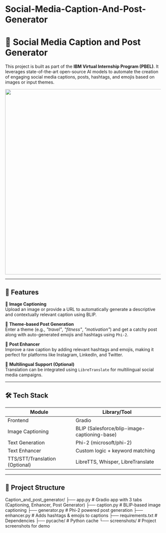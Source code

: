 # Social-Media-Caption-And-Post-Generator
# 🧠 Social Media Caption and Post Generator

This project is built as part of the **IBM Virtual Internship Program (PBEL)**. It leverages state-of-the-art open-source AI models to automate the creation of engaging social media captions, posts, hashtags, and emojis based on images or input themes.

<p align="center">
  <img src="screenshots/app_ui.png" width="600"/>
</p>

---

## 🚀 Features

🔹 **Image Captioning**  
Upload an image or provide a URL to automatically generate a descriptive and contextually relevant caption using BLIP.

🔹 **Theme-based Post Generation**  
Enter a theme (e.g., *"travel"*, *"fitness"*, *"motivation"*) and get a catchy post along with auto-generated emojis and hashtags using `Phi-2`.

🔹 **Post Enhancer**  
Improve a raw caption by adding relevant hashtags and emojis, making it perfect for platforms like Instagram, LinkedIn, and Twitter.

🔹 **Multilingual Support (Optional)**  
Translation can be integrated using `LibreTranslate` for multilingual social media campaigns.

---

## 🛠️ Tech Stack

| Module | Library/Tool |
|--------|--------------|
| Frontend | Gradio |
| Image Captioning | BLIP (Salesforce/blip-image-captioning-base) |
| Text Generation | Phi-2 (microsoft/phi-2) |
| Text Enhancer | Custom logic + keyword matching |
| TTS/STT/Translation (Optional) | LibreTTS, Whisper, LibreTranslate |

---

## 📂 Project Structure

Caption_and_post_generator/
├── app.py # Gradio app with 3 tabs (Captioning, Enhancer, Post Generator)
├── caption.py # BLIP-based image captioning
├── generator.py # Phi-2 powered post generation
├── enhancer.py # Adds hashtags & emojis to captions
├── requirements.txt # Dependencies
├── pycache/ # Python cache
└── screenshots/ # Project screenshots for demo




